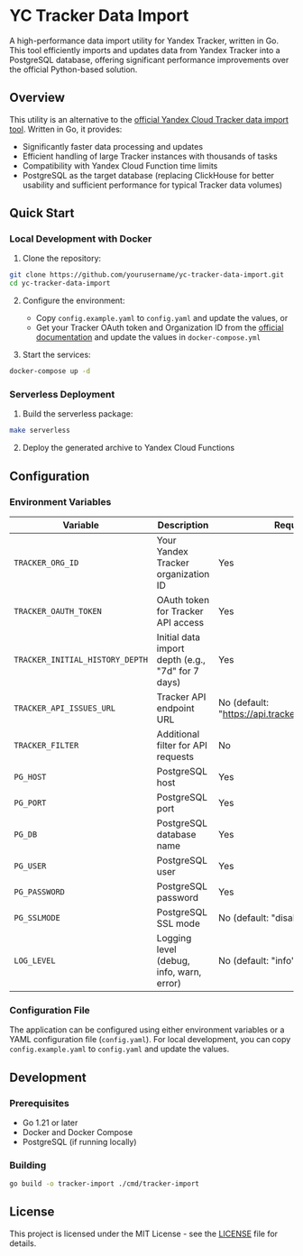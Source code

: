 # YC Tracker Data Import

A high-performance data import utility for Yandex Tracker, written in Go. This tool efficiently imports and updates data from Yandex Tracker into a PostgreSQL database, offering significant performance improvements over the official Python-based solution.

## Overview

This utility is an alternative to the [official Yandex Cloud Tracker data import tool](https://github.com/yandex-cloud-examples/yc-tracker-data-import/tree/main). Written in Go, it provides:

- Significantly faster data processing and updates
- Efficient handling of large Tracker instances with thousands of tasks
- Compatibility with Yandex Cloud Function time limits
- PostgreSQL as the target database (replacing ClickHouse for better usability and sufficient performance for typical Tracker data volumes)

## Quick Start

### Local Development with Docker

1. Clone the repository:
```bash
git clone https://github.com/yourusername/yc-tracker-data-import.git
cd yc-tracker-data-import
```

2. Configure the environment:
   - Copy `config.example.yaml` to `config.yaml` and update the values, or
   - Get your Tracker OAuth token and Organization ID from the [official documentation](https://yandex.ru/support/tracker/ru/tutorials/tracker-cloud-function) and update the values in `docker-compose.yml`

3. Start the services:
```bash
docker-compose up -d
```

### Serverless Deployment

1. Build the serverless package:
```bash
make serverless
```

2. Deploy the generated archive to Yandex Cloud Functions

## Configuration

### Environment Variables

| Variable | Description | Required |
|----------|-------------|----------|
| `TRACKER_ORG_ID` | Your Yandex Tracker organization ID | Yes |
| `TRACKER_OAUTH_TOKEN` | OAuth token for Tracker API access | Yes |
| `TRACKER_INITIAL_HISTORY_DEPTH` | Initial data import depth (e.g., "7d" for 7 days) | Yes |
| `TRACKER_API_ISSUES_URL` | Tracker API endpoint URL | No (default: "https://api.tracker.yandex.net/v2") |
| `TRACKER_FILTER` | Additional filter for API requests | No |
| `PG_HOST` | PostgreSQL host | Yes |
| `PG_PORT` | PostgreSQL port | Yes |
| `PG_DB` | PostgreSQL database name | Yes |
| `PG_USER` | PostgreSQL user | Yes |
| `PG_PASSWORD` | PostgreSQL password | Yes |
| `PG_SSLMODE` | PostgreSQL SSL mode | No (default: "disable") |
| `LOG_LEVEL` | Logging level (debug, info, warn, error) | No (default: "info") |

### Configuration File

The application can be configured using either environment variables or a YAML configuration file (`config.yaml`). For local development, you can copy `config.example.yaml` to `config.yaml` and update the values.

## Development

### Prerequisites

- Go 1.21 or later
- Docker and Docker Compose
- PostgreSQL (if running locally)

### Building

```bash
go build -o tracker-import ./cmd/tracker-import
```

## License

This project is licensed under the MIT License - see the [LICENSE](LICENSE) file for details. 